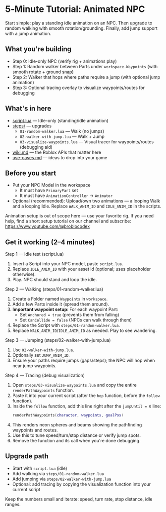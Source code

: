 # 5‑Minute Tutorial: Animated NPC

Start simple: play a standing idle animation on an NPC. Then upgrade to random walking with smooth rotation/grounding. Finally, add jump support with a jump animation.

## What you're building
- Step 0: Idle-only NPC (verify rig + animations play)
- Step 1: Random walker between Parts under `workspace.Waypoints` (with smooth rotate + ground snap)
- Step 2: Walker that hops where paths require a jump (with optional jump animation)
- Step 3: Optional tracing overlay to visualize waypoints/routes for debugging

## What's in here
- [script.lua](./script.lua) — Idle-only (standing/idle animation)
- [steps/](./steps) — upgrades
  - `01-random-walker.lua` — Walk (no jumps)
  - `02-walker-with-jump.lua` — Walk + Jump
  - `03-visualize-waypoints.lua` — Visual tracer for waypoints/routes (debugging aid)
- [wiki.md](./wiki.md) — the Roblox APIs that matter here
- [use-cases.md](./use-cases.md) — ideas to drop into your game

## Before you start
- Put your NPC Model in the workspace
  - It must have `PrimaryPart` set
  - It must have `AnimationController` → `Animator`
- Optional (recommended): Upload/own two animations — a looping Walk and a looping Idle. Replace `WALK_ANIM_ID` and `IDLE_ANIM_ID` in the scripts.

Animation setup is out of scope here — use your favorite rig. If you need help, find a short setup tutorial on our channel and subscribe: https://www.youtube.com/@broblocodex

## Get it working (2–4 minutes)
Step 1 — Idle test (script.lua)
1) Insert a Script into your NPC model, paste `script.lua`.
2) Replace `IDLE_ANIM_ID` with your asset id (optional; uses placeholder otherwise).
3) Play. NPC should stand and loop the idle.

Step 2 — Walking (steps/01-random-walker.lua)
1) Create a Folder named `Waypoints` in `workspace`.
2) Add a few Parts inside it (spread them around).
3) **Important waypoint setup**: For each waypoint Part:
   - Set `Anchored = true` (prevents them from falling)
   - Set `CanCollide = false` (NPCs can walk through them)
4) Replace the Script with `steps/01-random-walker.lua`.
5) Replace `WALK_ANIM_ID`/`IDLE_ANIM_ID` as needed. Play to see wandering.

Step 3 — Jumping (steps/02-walker-with-jump.lua)
1) Use `02-walker-with-jump.lua`.
2) Optionally set `JUMP_ANIM_ID`.
3) Ensure your paths require jumps (gaps/steps); the NPC will hop when near jump waypoints.

Step 4 — Tracing (debug visualization)
1) Open `steps/03-visualize-waypoints.lua` and copy the entire `renderPathWaypoints` function.
2) Paste it into your current script (after the `hop` function, before the `follow` function).
3) Inside the `follow` function, add this line right after the `jumpUntil = 0` line:
   ```lua
   renderPathWaypoints(character, waypoints, goalPos)
   ```
4) This renders neon spheres and beams showing the pathfinding waypoints and routes.
5) Use this to tune speed/turn/stop distance or verify jump spots.
6) Remove the function and its call when you're done debugging.

## Upgrade path
- Start with `script.lua` (idle)
- Add walking via `steps/01-random-walker.lua`
- Add jumping via `steps/02-walker-with-jump.lua`
- Optional: add tracing by copying the visualization function into your current script

Keep the numbers small and iterate: speed, turn rate, stop distance, idle ranges.
